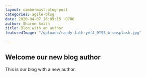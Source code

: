 ```yaml
---
layout: cambermast-blog-post
categories: agile-blog
date: 2020-04-07 16:09:15 -0700
author: Sharon Smith
title: Blog with an author
featuredImage: "/uploads/randy-fath-ymf4_9Y9S_A-unsplash.jpg"

---
```

## Welcome our new blog author

This is our blog with a new author.
